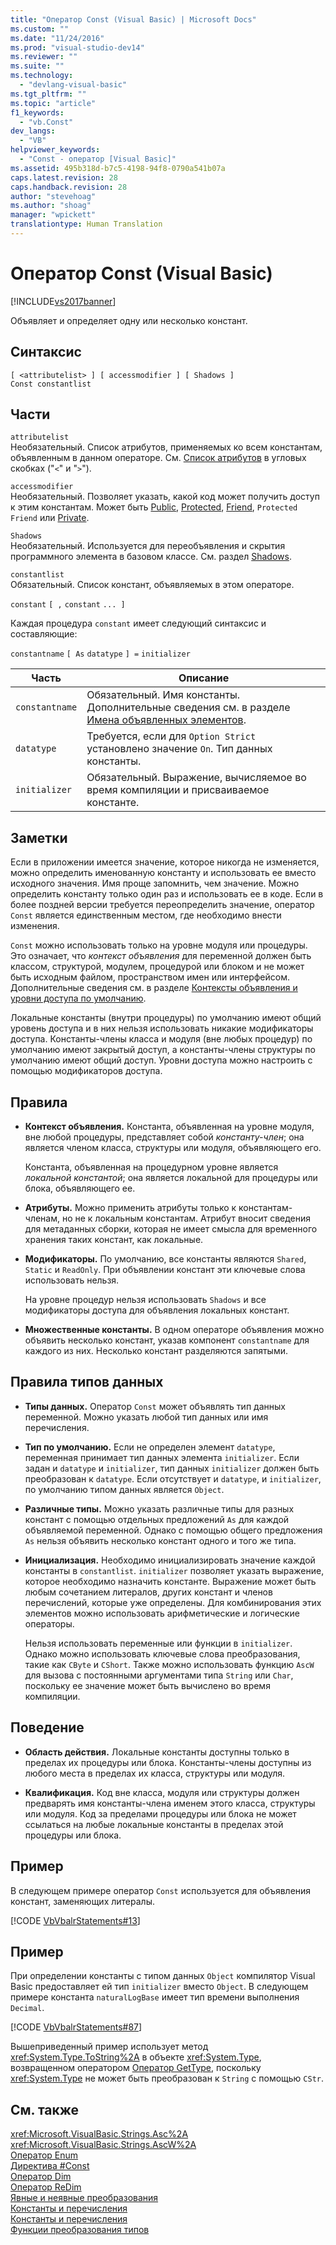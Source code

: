 ```yaml
---
title: "Оператор Const (Visual Basic) | Microsoft Docs"
ms.custom: ""
ms.date: "11/24/2016"
ms.prod: "visual-studio-dev14"
ms.reviewer: ""
ms.suite: ""
ms.technology: 
  - "devlang-visual-basic"
ms.tgt_pltfrm: ""
ms.topic: "article"
f1_keywords: 
  - "vb.Const"
dev_langs: 
  - "VB"
helpviewer_keywords: 
  - "Const - оператор [Visual Basic]"
ms.assetid: 495b318d-b7c5-4198-94f8-0790a541b07a
caps.latest.revision: 28
caps.handback.revision: 28
author: "stevehoag"
ms.author: "shoag"
manager: "wpickett"
translationtype: Human Translation
---
```

# Оператор Const (Visual Basic)
[!INCLUDE[vs2017banner](../../../csharp/includes/vs2017banner.md)]

Объявляет и определяет одну или несколько констант.  
  
## Синтаксис  
  
```  
[ <attributelist> ] [ accessmodifier ] [ Shadows ]   
Const constantlist  
```  
  
## Части  
 `attributelist`  
 Необязательный.  Список атрибутов, применяемых ко всем константам, объявленным в данном операторе.  См. [Список атрибутов](../../../visual-basic/language-reference/statements/attribute-list.md) в угловых скобках \("`<`" и "`>`"\).  
  
 `accessmodifier`  
 Необязательный.  Позволяет указать, какой код может получить доступ к этим константам.  Может быть [Public](../../../visual-basic/language-reference/modifiers/public.md), [Protected](../../../visual-basic/language-reference/modifiers/protected.md), [Friend](../../../visual-basic/language-reference/modifiers/friend.md), `Protected Friend` или [Private](../../../visual-basic/language-reference/modifiers/private.md).  
  
 `Shadows`  
 Необязательный.  Используется для переобъявления и скрытия программного элемента в базовом классе.  См. раздел [Shadows](../../../visual-basic/language-reference/modifiers/shadows.md).  
  
 `constantlist`  
 Обязательный.  Список констант, объявляемых в этом операторе.  
  
 `constant` `[ ,` `constant` `... ]`  
  
 Каждая процедура `constant` имеет следующий синтаксис и составляющие:  
  
 `constantname` `[ As` `datatype` `] =` `initializer`  
  
|Часть|Описание|  
|-----------|--------------|  
|`constantname`|Обязательный.  Имя константы.  Дополнительные сведения см. в разделе [Имена объявленных элементов](../../../visual-basic/programming-guide/language-features/declared-elements/declared-element-names.md).|  
|`datatype`|Требуется, если для `Option Strict` установлено значение `On`.  Тип данных константы.|  
|`initializer`|Обязательный.  Выражение, вычисляемое во время компиляции и присваиваемое константе.|  
  
## Заметки  
 Если в приложении имеется значение, которое никогда не изменяется, можно определить именованную константу и использовать ее вместо исходного значения.  Имя проще запомнить, чем значение.  Можно определить константу только один раз и использовать ее в коде.  Если в более поздней версии требуется переопределить значение, оператор `Const` является единственным местом, где необходимо внести изменения.  
  
 `Const` можно использовать только на уровне модуля или процедуры.  Это означает, что *контекст объявления* для переменной должен быть классом, структурой, модулем, процедурой или блоком и не может быть исходным файлом, пространством имен или интерфейсом.  Дополнительные сведения см. в разделе [Контексты объявления и уровни доступа по умолчанию](../../../visual-basic/language-reference/statements/declaration-contexts-and-default-access-levels.md).  
  
 Локальные константы \(внутри процедуры\) по умолчанию имеют общий уровень доступа и в них нельзя использовать никакие модификаторы доступа.  Константы\-члены класса и модуля \(вне любых процедур\) по умолчанию имеют закрытый доступ, а константы\-члены структуры по умолчанию имеют общий доступ.  Уровни доступа можно настроить с помощью модификаторов доступа.  
  
## Правила  
  
-   **Контекст объявления.** Константа, объявленная на уровне модуля, вне любой процедуры, представляет собой *константу\-член*; она является членом класса, структуры или модуля, объявляющего его.  
  
     Константа, объявленная на процедурном уровне является *локальной константой*; она является локальной для процедуры или блока, объявляющего ее.  
  
-   **Атрибуты.** Можно применить атрибуты только к константам\-членам, но не к локальным константам.  Атрибут вносит сведения для метаданных сборки, которая не имеет смысла для временного хранения таких констант, как локальные.  
  
-   **Модификаторы.** По умолчанию, все константы являются `Shared`, `Static` и `ReadOnly`.  При объявлении констант эти ключевые слова использовать нельзя.  
  
     На уровне процедур нельзя использовать `Shadows` и все модификаторы доступа для объявления локальных констант.  
  
-   **Множественные константы.** В одном операторе объявления можно объявить несколько констант, указав компонент `constantname` для каждого из них.  Несколько констант разделяются запятыми.  
  
## Правила типов данных  
  
-   **Типы данных.** Оператор `Const` может объявлять тип данных переменной.  Можно указать любой тип данных или имя перечисления.  
  
-   **Тип по умолчанию.** Если не определен элемент `datatype`, переменная принимает тип данных элемента `initializer`.  Если задан и `datatype` и `initializer`, тип данных `initializer` должен быть преобразован к `datatype`.  Если отсутствует и `datatype`, и `initializer`, по умолчанию типом данных является `Object`.  
  
-   **Различные типы.** Можно указать различные типы для разных констант с помощью отдельных предложений `As` для каждой объявляемой переменной.  Однако с помощью общего предложения `As` нельзя объявить несколько констант одного и того же типа.  
  
-   **Инициализация.** Необходимо инициализировать значение каждой константы в `constantlist`.  `initializer` позволяет указать выражение, которое необходимо назначить константе.  Выражение может быть любым сочетанием литералов, других констант и членов перечислений, которые уже определены.  Для комбинирования этих элементов можно использовать арифметические и логические операторы.  
  
     Нельзя использовать переменные или функции в `initializer`.  Однако можно использовать ключевые слова преобразования, такие как `CByte` и `CShort`.  Также можно использовать функцию `AscW` для вызова с постоянными аргументами типа `String` или `Char`, поскольку ее значение может быть вычислено во время компиляции.  
  
## Поведение  
  
-   **Область действия.** Локальные константы доступны только в пределах их процедуры или блока.  Константы\-члены доступны из любого места в пределах их класса, структуры или модуля.  
  
-   **Квалификация.** Код вне класса, модуля или структуры должен предварять имя константы\-члена именем этого класса, структуры или модуля.  Код за пределами процедуры или блока не может ссылаться на любые локальные константы в пределах этой процедуры или блока.  
  
## Пример  
 В следующем примере оператор `Const` используется для объявления констант, заменяющих литералы.  
  
 [!CODE [VbVbalrStatements#13](../CodeSnippet/VS_Snippets_VBCSharp/VbVbalrStatements#13)]  
  
## Пример  
 При определении константы с типом данных `Object` компилятор Visual Basic предоставляет ей тип `initializer` вместо `Object`.  В следующем примере константа `naturalLogBase` имеет тип времени выполнения `Decimal`.  
  
 [!CODE [VbVbalrStatements#87](../CodeSnippet/VS_Snippets_VBCSharp/VbVbalrStatements#87)]  
  
 Вышеприведенный пример использует метод <xref:System.Type.ToString%2A> в объекте <xref:System.Type>, возвращенном оператором [Оператор GetType](../../../visual-basic/language-reference/operators/gettype-operator.md), поскольку <xref:System.Type> не может быть преобразован к `String` с помощью `CStr`.  
  
## См. также  
 <xref:Microsoft.VisualBasic.Strings.Asc%2A>   
 <xref:Microsoft.VisualBasic.Strings.AscW%2A>   
 [Оператор Enum](../../../visual-basic/language-reference/statements/enum-statement.md)   
 [Директива \#Const](../../../visual-basic/language-reference/directives/const-directive.md)   
 [Оператор Dim](../../../visual-basic/language-reference/statements/dim-statement.md)   
 [Оператор ReDim](../../../visual-basic/language-reference/statements/redim-statement.md)   
 [Явные и неявные преобразования](../../../visual-basic/programming-guide/language-features/data-types/implicit-and-explicit-conversions.md)   
 [Константы и перечисления](../../../visual-basic/programming-guide/language-features/constants-enums/index.md)   
 [Константы и перечисления](../../../visual-basic/language-reference/constants-and-enumerations.md)   
 [Функции преобразования типов](../../../visual-basic/language-reference/functions/type-conversion-functions.md)
